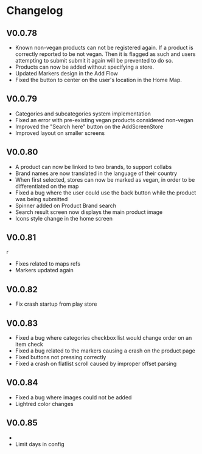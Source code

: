 # Changelog

## V0.0.78

- Known non-vegan products can not be registered again. If a product is correctly reported to be not vegan. Then it is flagged as such and users attempting to submit submit it again will be prevented to do so.
- Products can now be added without specifying a store.
- Updated Markers design in the Add Flow
- Fixed the button to center on the user's location in the Home Map.

## V0.0.79

- Categories and subcategories system implementation
- Fixed an error with pre-existing vegan products considered non-vegan
- Improved the "Search here" button on the AddScreenStore
- Improved layout on smaller screens

## V0.0.80

- A product can now be linked to two brands, to support collabs
- Brand names are now translated in the language of their country
- When first selected, stores can now be marked as vegan, in order to be differentiated on the map
- Fixed a bug where the user could use the back button while the product was being submitted
- Spinner added on Product Brand search
- Search result screen now displays the main product image
- Icons style change in the home screen

## V0.0.81

r

- Fixes related to maps refs
- Markers updated again

## V0.0.82

- Fix crash startup from play store

## V0.0.83

- Fixed a bug where categories checkbox list would change order on an item check
- Fixed a bug related to the markers causing a crash on the product page
- Fixed buttons not pressing correctly
- Fixed a crash on flatlist scroll caused by improper offset parsing

## V0.0.84

- Fixed a bug where images could not be added
- Lightred color changes

## V0.0.85

-
- Limit days in config

